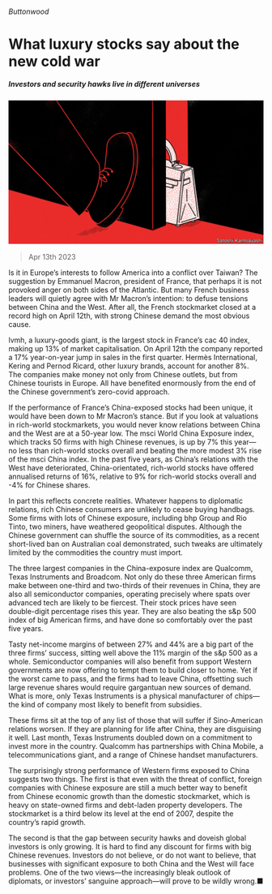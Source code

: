 ###### Buttonwood

# What luxury stocks say about the new cold war 

##### Investors and security hawks live in different universes 

![image](images/20230415_FND001.jpg) 

> Apr 13th 2023 

Is it in Europe’s interests to follow America into a conflict over Taiwan? The suggestion by Emmanuel Macron, president of France, that perhaps it is not provoked anger on both sides of the Atlantic. But many French business leaders will quietly agree with Mr Macron’s intention: to defuse tensions between China and the West. After all, the French stockmarket closed at a record high on April 12th, with strong Chinese demand the most obvious cause.

lvmh, a luxury-goods giant, is the largest stock in France’s cac 40 index, making up 13% of market capitalisation. On April 12th the company reported a 17% year-on-year jump in sales in the first quarter. Hermès International, Kering and Pernod Ricard, other luxury brands, account for another 8%. The companies make money not only from Chinese outlets, but from Chinese tourists in Europe. All have benefited enormously from the end of the Chinese government’s zero-covid approach. 

If the performance of France’s China-exposed stocks had been unique, it would have been down to Mr Macron’s stance. But if you look at valuations in rich-world stockmarkets, you would never know relations between China and the West are at a 50-year low. The msci World China Exposure index, which tracks 50 firms with high Chinese revenues, is up by 7% this year—no less than rich-world stocks overall and beating the more modest 3% rise of the msci China index. In the past five years, as China’s relations with the West have deteriorated, China-orientated, rich-world stocks have offered annualised returns of 16%, relative to 9% for rich-world stocks overall and -4% for Chinese shares.

In part this reflects concrete realities. Whatever happens to diplomatic relations, rich Chinese consumers are unlikely to cease buying handbags. Some firms with lots of Chinese exposure, including bhp Group and Rio Tinto, two miners, have weathered geopolitical disputes. Although the Chinese government can shuffle the source of its commodities, as a recent short-lived ban on Australian coal demonstrated, such tweaks are ultimately limited by the commodities the country must import.

The three largest companies in the China-exposure index are Qualcomm, Texas Instruments and Broadcom. Not only do these three American firms make between one-third and two-thirds of their revenues in China, they are also all semiconductor companies, operating precisely where spats over advanced tech are likely to be fiercest. Their stock prices have seen double-digit percentage rises this year. They are also beating the s&amp;p 500 index of big American firms, and have done so comfortably over the past five years.

Tasty net-income margins of between 27% and 44% are a big part of the three firms’ success, sitting well above the 11% margin of the s&amp;p 500 as a whole. Semiconductor companies will also benefit from support Western governments are now offering to tempt them to build closer to home. Yet if the worst came to pass, and the firms had to leave China, offsetting such large revenue shares would require gargantuan new sources of demand. What is more, only Texas Instruments is a physical manufacturer of chips—the kind of company most likely to benefit from subsidies. 

These firms sit at the top of any list of those that will suffer if Sino-American relations worsen. If they are planning for life after China, they are disguising it well. Last month, Texas Instruments doubled down on a commitment to invest more in the country. Qualcomm has partnerships with China Mobile, a telecommunications giant, and a range of Chinese handset manufacturers.

The surprisingly strong performance of Western firms exposed to China suggests two things. The first is that even with the threat of conflict, foreign companies with Chinese exposure are still a much better way to benefit from Chinese economic growth than the domestic stockmarket, which is heavy on state-owned firms and debt-laden property developers. The stockmarket is a third below its level at the end of 2007, despite the country’s rapid growth.

The second is that the gap between security hawks and doveish global investors is only growing. It is hard to find any discount for firms with big Chinese revenues. Investors do not believe, or do not want to believe, that businesses with significant exposure to both China and the West will face problems. One of the two views—the increasingly bleak outlook of diplomats, or investors’ sanguine approach—will prove to be wildly wrong.■







